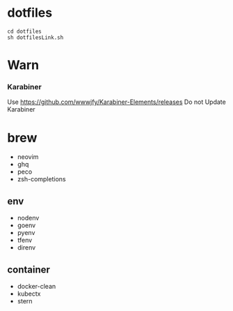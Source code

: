 # dotfiles
```
cd dotfiles
sh dotfilesLink.sh
```

# Warn
### Karabiner
Use https://github.com/wwwjfy/Karabiner-Elements/releases
Do not Update Karabiner


# brew
* neovim
* ghq
* peco
* zsh-completions

## env
* nodenv
* goenv
* pyenv
* tfenv
* direnv

## container
* docker-clean
* kubectx
* stern
